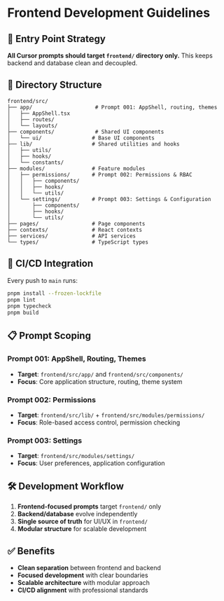 # Frontend Development Guidelines

## 🎯 Entry Point Strategy

**All Cursor prompts should target `frontend/` directory only.** This keeps backend and database
clean and decoupled.

## 📁 Directory Structure

```
frontend/src/
├── app/                    # Prompt 001: AppShell, routing, themes
│   ├── AppShell.tsx
│   ├── routes/
│   └── layouts/
├── components/             # Shared UI components
│   └── ui/                # Base UI components
├── lib/                   # Shared utilities and hooks
│   ├── utils/
│   ├── hooks/
│   └── constants/
├── modules/               # Feature modules
│   ├── permissions/       # Prompt 002: Permissions & RBAC
│   │   ├── components/
│   │   ├── hooks/
│   │   └── utils/
│   └── settings/          # Prompt 003: Settings & Configuration
│       ├── components/
│       ├── hooks/
│       └── utils/
├── pages/                 # Page components
├── contexts/              # React contexts
├── services/              # API services
└── types/                 # TypeScript types
```

## 🔄 CI/CD Integration

Every push to `main` runs:

```bash
pnpm install --frozen-lockfile
pnpm lint
pnpm typecheck
pnpm build
```

## 📋 Prompt Scoping

### Prompt 001: AppShell, Routing, Themes

- **Target**: `frontend/src/app/` and `frontend/src/components/`
- **Focus**: Core application structure, routing, theme system

### Prompt 002: Permissions

- **Target**: `frontend/src/lib/` + `frontend/src/modules/permissions/`
- **Focus**: Role-based access control, permission checking

### Prompt 003: Settings

- **Target**: `frontend/src/modules/settings/`
- **Focus**: User preferences, application configuration

## 🛠️ Development Workflow

1. **Frontend-focused prompts** target `frontend/` only
2. **Backend/database** evolve independently
3. **Single source of truth** for UI/UX in `frontend/`
4. **Modular structure** for scalable development

## ✅ Benefits

- **Clean separation** between frontend and backend
- **Focused development** with clear boundaries
- **Scalable architecture** with modular approach
- **CI/CD alignment** with professional standards
